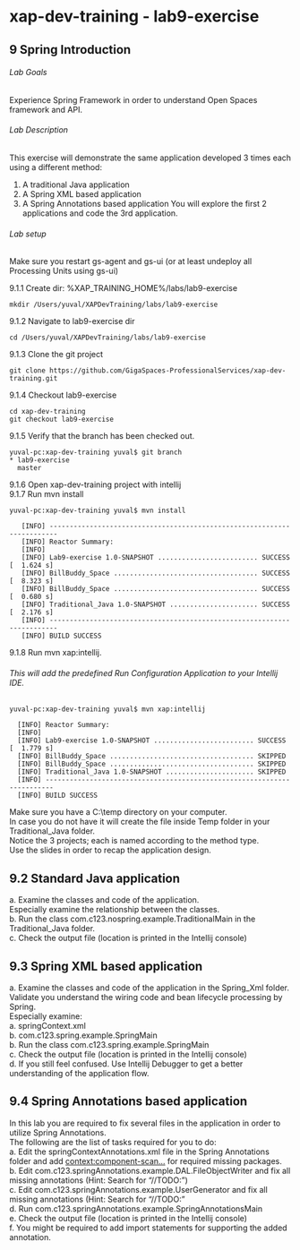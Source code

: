 # xap-dev-training - lab9-exercise

## 9 Spring Introduction

###### Lab Goals
Experience Spring Framework in order to understand Open Spaces framework and API.
###### Lab Description
This exercise will demonstrate the same application developed 3 times each using a different method:
1.	A traditional Java application
2.	A Spring XML based application
3.	A Spring Annotations based application
You will explore the first 2 applications and code the 3rd application.
###### Lab setup
Make sure you restart gs-agent and gs-ui (or at least undeploy all Processing Units using gs-ui)

9.1.1 Create dir: %XAP_TRAINING_HOME%/labs/lab9-exercise

    mkdir /Users/yuval/XAPDevTraining/labs/lab9-exercise

9.1.2 Navigate to lab9-exercise dir

    cd /Users/yuval/XAPDevTraining/labs/lab9-exercise

9.1.3 Clone the git project

    git clone https://github.com/GigaSpaces-ProfessionalServices/xap-dev-training.git

9.1.4 Checkout lab9-exercise

    cd xap-dev-training
    git checkout lab9-exercise
    
9.1.5 Verify that the branch has been checked out.

    yuval-pc:xap-dev-training yuval$ git branch
    * lab9-exercise
      master
               
9.1.6 Open xap-dev-training project with intellij <br />
9.1.7 Run mvn install

    yuval-pc:xap-dev-training yuval$ mvn install
    
       [INFO] ------------------------------------------------------------------------
       [INFO] Reactor Summary:
       [INFO] 
       [INFO] Lab9-exercise 1.0-SNAPSHOT ......................... SUCCESS [  1.624 s]
       [INFO] BillBuddy_Space .................................... SUCCESS [  8.323 s]
       [INFO] BillBuddy_Space .................................... SUCCESS [  0.680 s]
       [INFO] Traditional_Java 1.0-SNAPSHOT ...................... SUCCESS [  2.176 s]
       [INFO] ------------------------------------------------------------------------
       [INFO] BUILD SUCCESS




9.1.8 Run mvn xap:intellij.
###### This will add the predefined Run Configuration Application to your Intellij IDE.

    yuval-pc:xap-dev-training yuval$ mvn xap:intellij
    
      [INFO] Reactor Summary:
      [INFO] 
      [INFO] Lab9-exercise 1.0-SNAPSHOT ......................... SUCCESS [  1.779 s]
      [INFO] BillBuddy_Space .................................... SKIPPED
      [INFO] BillBuddy_Space .................................... SKIPPED
      [INFO] Traditional_Java 1.0-SNAPSHOT ...................... SKIPPED
      [INFO] ------------------------------------------------------------------------
      [INFO] BUILD SUCCESS

Make sure you have a C:\temp directory on your computer. <br />
In case you do not have it will create the file inside Temp folder in your Traditional_Java folder. <br />
Notice the 3 projects; each is named according to the method type. <br />
Use the slides in order to recap the application design.  

## 9.2	Standard Java application
a.	Examine the classes and code of the application. <br />
    Especially examine the relationship between the classes. <br />
b.	Run the class com.c123.nospring.example.TraditionalMain in the Traditional_Java folder. <br />
c.	Check the output file (location is printed in the Intellij console) <br /> 
## 9.3	Spring XML based application
a.	Examine the classes and code of the application in the Spring_Xml folder. <br />
Validate you understand the wiring code and bean lifecycle processing by Spring. <br />
    Especially examine: <br />
a.	springContext.xml <br /> 
b.	com.c123.spring.example.SpringMain <br />
b.	Run the class com.c123.spring.example.SpringMain <br />
c.	Check the output file (location is printed in the Intellij console) <br /> 
d.	If you still feel confused. Use Intellij Debugger to get a better 
    understanding of the application flow. <br />
## 9.4	Spring Annotations based application
In this lab you are required to fix several files in the application
in order to utilize Spring Annotations. <br />
The following are the list of tasks required for you to do: <br />
a.	Edit the springContextAnnotations.xml file in the Spring Annotations folder and add 
<context:component-scan…> for required missing packages. <br />
b.	Edit com.c123.springAnnotations.example.DAL.FileObjectWriter 
    and fix all missing annotations (Hint: Search for “//TODO:”) <br />
c.	Edit com.c123.springAnnotations.example.UserGenerator 
    and fix all missing annotations (Hint: Search for “//TODO:” <br />
d.	Run com.c123.springAnnotations.example.SpringAnnotationsMain <br />
e.	Check the output file (location is printed in the Intellij console) <br />
f.	You might be required to add import statements for supporting the added annotation.